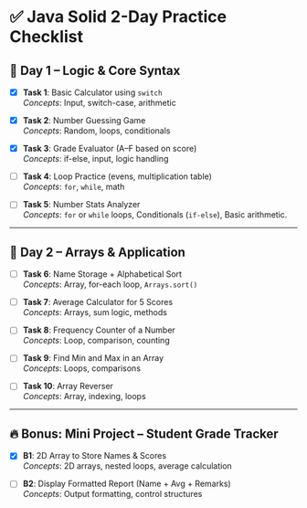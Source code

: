 # ✅ Java Solid 2-Day Practice Checklist

## 📅 Day 1 – Logic & Core Syntax

- [x] **Task 1**: Basic Calculator using `switch`  
  _Concepts_: Input, switch-case, arithmetic

- [x] **Task 2**: Number Guessing Game  
  _Concepts_: Random, loops, conditionals

- [x] **Task 3**: Grade Evaluator (A–F based on score)  
  _Concepts_: if-else, input, logic handling

- [ ] **Task 4**: Loop Practice (evens, multiplication table)  
  _Concepts_: `for`, `while`, math

- [ ] **Task 5**: Number Stats Analyzer  
  _Concepts_: `for` or `while` loops, Conditionals (`if-else`), Basic arithmetic.

---

## 📅 Day 2 – Arrays & Application

- [ ] **Task 6**: Name Storage + Alphabetical Sort  
  _Concepts_: Array, for-each loop, `Arrays.sort()`

- [ ] **Task 7**: Average Calculator for 5 Scores  
  _Concepts_: Arrays, sum logic, methods

- [ ] **Task 8**: Frequency Counter of a Number  
  _Concepts_: Loop, comparison, counting

- [ ] **Task 9**: Find Min and Max in an Array  
  _Concepts_: Loops, comparisons

- [ ] **Task 10**: Array Reverser  
  _Concepts_: Array, indexing, loops

---

## 🔥 Bonus: Mini Project – Student Grade Tracker

- [x] **B1**: 2D Array to Store Names & Scores  
  _Concepts_: 2D arrays, nested loops, average calculation

- [ ] **B2**: Display Formatted Report (Name + Avg + Remarks)  
  _Concepts_: Output formatting, control structures
